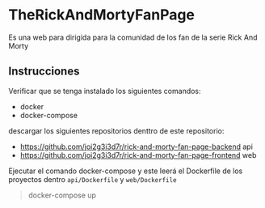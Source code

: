 # TheRickAndMortyFanPage

Es una web para dirigida para la comunidad de los fan de la serie Rick And Morty

## Instrucciones

Verificar que se tenga instalado los siguientes comandos:

- docker
- docker-compose

descargar los siguientes repositorios denttro de este repositorio:

- https://github.com/joi2g3i3d7r/rick-and-morty-fan-page-backend api
- https://github.com/joi2g3i3d7r/rick-and-morty-fan-page-frontend web

Ejecutar el comando docker-compose y este leerá el Dockerfile de los proyectos dentro `api/Dockerfile` y `web/Dockerfile`

> docker-compose up
